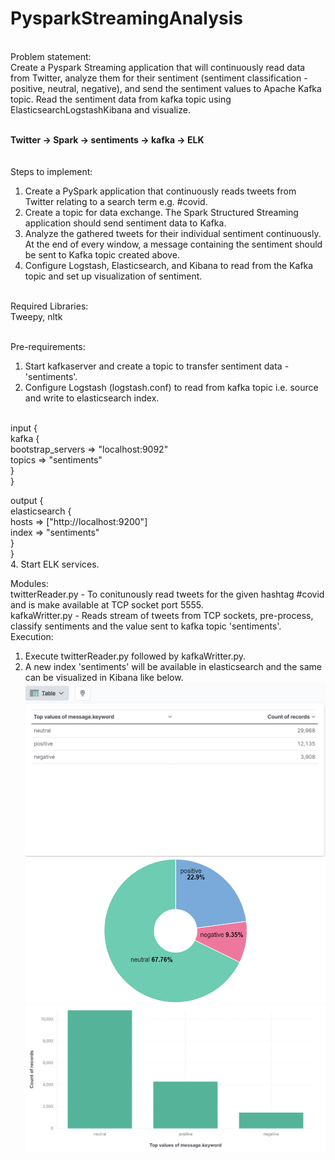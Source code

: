 # PysparkStreamingAnalysis
<br />
Problem statement:<br />
Create a Pyspark Streaming application that will continuously read data from Twitter, analyze them for their sentiment (sentiment classification - positive, neutral, negative), and send the sentiment values to Apache Kafka topic. Read the sentiment data from kafka topic using ElasticsearchLogstashKibana and visualize.
<br /><br />
    
   **Twitter -> Spark -> sentiments -> kafka -> ELK** <br />
   <br /><br />
Steps to implement: <br />
1. Create a PySpark application that continuously reads tweets from Twitter relating to a search term e.g. #covid.
2. Create a topic for data exchange. The Spark Structured Streaming application should send sentiment data to Kafka.
3. Analyze the gathered tweets for their individual sentiment continuously. At the end of every window, a message containing the sentiment
should be sent to Kafka topic created above.
4. Configure Logstash, Elasticsearch, and Kibana to read from the Kafka topic and set up visualization of sentiment.
<br />
Required Libraries: <br/>
Tweepy,
nltk <br/><br/>

Pre-requirements: <br />
1. Start kafkaserver and create a topic to transfer sentiment data - 'sentiments'.
2. Configure Logstash (logstash.conf) to read from kafka topic i.e. source and write to elasticsearch index. 
<br/>
input { <br/>
 kafka {<br/>
    bootstrap_servers => "localhost:9092"<br/>
    topics => "sentiments"<br/>
    }<br />
} <br/>

output {<br />
  elasticsearch {<br />
    hosts => ["http://localhost:9200"]<br/>
	index => "sentiments"<br/>
  }<br/>
}<br/>
4. Start ELK services.

Modules: <br />
twitterReader.py - To conitunously read tweets for the given hashtag #covid and is make available at TCP socket port 5555.
<br />
kafkaWritter.py - Reads stream of tweets from TCP sockets, pre-process, classify sentiments and the value sent to kafka topic 'sentiments'.
<br />
Execution: <br/>
1. Execute twitterReader.py followed by kafkaWritter.py.
2. A new index 'sentiments' will be available in elasticsearch and the same can be visualized in Kibana like below. <br/>
![alt text](./1.png)<br/>
![alt text](./2.png)<br/>
![alt text](./3.png)


